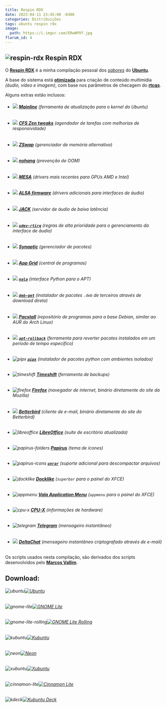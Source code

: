 ```yaml
---
title: Respin RDX
date: 2023-04-11 23:45:00 -0300
categories: Distribuições
tags: ubuntu respin rdx
image:
  path: https://i.imgur.com/ERwWPOf.jpg
flarum_id: 4
---
```


## ![respin-rdx](https://raw.githubusercontent.com/PapirusDevelopmentTeam/papirus-icon-theme/master/Papirus/22x22/apps/ubuntu-tweak.svg) Respin RDX

O [**Respin RDX**](https://github.com/rauldipeas/respin-rdx) é a minha compilação pessoal dos [_sabores_](https://ubuntu.com/desktop/flavours) do [**Ubuntu**](https://ubuntu.com).

A base do sistema está [**otimizada**](https://github.com/rauldipeas/respin-rdx/blob/main/scripts/enhancements/rtcqs.sh) para criação de conteúdo multimídia *(áudio, vídeo e imagem)*, com base nos parâmetros de checagem do [**rtcqs**](https://codeberg.org/rtcqs/rtcqs).

Alguns extras estão inclusos:

* ###### ![](https://raw.githubusercontent.com/PapirusDevelopmentTeam/papirus-icon-theme/master/Papirus/22x22/apps/mintsources-ppa.svg) [**Mainline**](https://github.com/cappelikan/mainline) (ferramenta de atualização para o kernel do Ubuntu)
* ###### ![](https://raw.githubusercontent.com/PapirusDevelopmentTeam/papirus-icon-theme/master/Papirus/22x22/devices/cpu.svg) [**CFS Zen tweaks**](https://github.com/igo95862/cfs-zen-tweaks) (agendador de tarefas com melhorias de responsividade)
* ###### ![](https://raw.githubusercontent.com/PapirusDevelopmentTeam/papirus-icon-theme/master/Papirus/22x22/devices/media-memory.svg) [**ZSwap**](https://pt.wikipedia.org/wiki/Zswap) (gerenciador de memória alternativo)
* ###### ![](https://raw.githubusercontent.com/PapirusDevelopmentTeam/papirus-icon-theme/master/Papirus/22x22/apps/rsibreak.svg) [**nohang**](https://github.com/hakavlad/nohang) (prevenção de OOM)
* ###### ![](https://raw.githubusercontent.com/PapirusDevelopmentTeam/papirus-icon-theme/master/Papirus/22x22/apps/GPU_Viewer.svg)  [**MESA**](https://launchpad.net/~kisak/+archive/ubuntu/kisak-mesa) (drivers mais recentes para GPUs AMD e Intel)
* ###### ![](https://raw.githubusercontent.com/PapirusDevelopmentTeam/papirus-icon-theme/master/Papirus/22x22/apps/mx-select-sound.svg) [**ALSA firmware**](http://ppa.launchpad.net/kxstudio-debian/libs/ubuntu/pool/main/a/alsa-firmware) (drivers adicionais para interfaces de áudio)
* ###### ![](https://raw.githubusercontent.com/PapirusDevelopmentTeam/papirus-icon-theme/master/Papirus/22x22/apps/qjackctl.svg) [**JACK**](https://launchpad.net/~ubuntustudio-ppa/+archive/ubuntu/backports) (servidor de áudio de baixa latência)
* ###### ![](https://raw.githubusercontent.com/PapirusDevelopmentTeam/papirus-icon-theme/master/Papirus/22x22/devices/audio-card.svg) [**`udev-rtirq`**](https://github.com/jhernberg/udev-rtirq) (regras de alta prioridade para o gerenciamento da interface de áudio)
* ###### ![](https://raw.githubusercontent.com/PapirusDevelopmentTeam/papirus-icon-theme/master/Papirus/22x22/apps/synaptic.svg) [**Synaptic**](https://savannah.nongnu.org/projects/synaptic) (gerenciador de pacotes)
* ###### ![](https://raw.githubusercontent.com/PapirusDevelopmentTeam/papirus-icon-theme/master/Papirus/22x22/apps/system-software-install.svg) [**App Grid**](https://www.appgrid.org) (central de programas)
* ###### ![](https://raw.githubusercontent.com/PapirusDevelopmentTeam/papirus-icon-theme/master/Papirus/22x22/apps/cats-are-liquid.svg) [**`nala`**](https://gitlab.com/volian/nala) (interface Python para o APT)
* ###### ![](https://raw.githubusercontent.com/PapirusDevelopmentTeam/papirus-icon-theme/master/Papirus/22x22/apps/distributor-logo-debian.svg) [**`deb-get`**](https://github.com/wimpysworld/deb-get) (instalador de pacotes `.deb` de terceiros através de download direto)
* ###### ![](https://raw.githubusercontent.com/PapirusDevelopmentTeam/papirus-icon-theme/master/Papirus/22x22/mimetypes/text-x-pkgbuild.svg) [**Pacstall**](https://pacstall.dev) (repositório de programas para a base Debian, similar ao AUR do Arch Linux)
* ###### ![](https://raw.githubusercontent.com/PapirusDevelopmentTeam/papirus-icon-theme/master/Papirus/22x22/apps/cronopete_preferences.svg) [**`apt-rollback`**](https://launchpad.net/apt-rollback) (ferramenta para reverter pacotes instalados em um período de tempo específico)
* ###### ![pipx](https://raw.githubusercontent.com/PapirusDevelopmentTeam/papirus-icon-theme/master/Papirus/22x22/apps/python.svg) [**`pipx`**](https://github.com/pypa/pipx) (instalador de pacotes python com ambientes isolados)
* ###### ![timeshift](https://raw.githubusercontent.com/PapirusDevelopmentTeam/papirus-icon-theme/master/Papirus/22x22/apps/timeshift.svg) [**Timeshift**](https://github.com/linuxmint/timeshift) (ferramenta de backups)
* ###### ![firefox](https://raw.githubusercontent.com/PapirusDevelopmentTeam/papirus-icon-theme/master/Papirus/22x22/apps/firefox.svg) [**Firefox**](https://support.mozilla.org/pt-BR/kb/instale-o-firefox-no-linux) (navegador de internet, binário diretamente do site da Mozilla)
* ###### ![](https://raw.githubusercontent.com/PapirusDevelopmentTeam/papirus-icon-theme/master/Papirus/22x22/apps/betterbird.svg) [**Betterbird**](https://www.betterbird.eu) (cliente de e-mail, binário diretamente do site do Betterbird)
* ###### ![libreoffice](https://raw.githubusercontent.com/PapirusDevelopmentTeam/papirus-icon-theme/master/Papirus/22x22/apps/libreoffice-main.svg) [**LibreOffice**](https://launchpad.net/~libreoffice/+archive/ubuntu/ppa) (suíte de escritório atualizada)
* ###### ![papirus-folders](https://raw.githubusercontent.com/PapirusDevelopmentTeam/papirus-icon-theme/master/Papirus/22x22/apps/papirus-folders-gui.svg) [**Papirus**](https://github.com/PapirusDevelopmentTeam) (tema de ícones)
* ###### ![papirus-icons](https://raw.githubusercontent.com/PapirusDevelopmentTeam/papirus-icon-theme/master/Papirus/22x22/apps/ark.svg) [**`unrar`**](https://github.com/pmachapman/unrar) (suporte adicional para descompactar arquivos)
* ###### ![docklike](https://raw.githubusercontent.com/PapirusDevelopmentTeam/papirus-icon-theme/master/Papirus/22x22/apps/preferences-system-windows.svg) [**Docklike**](https://github.com/nsz32/docklike-plugin) (`superbar` para o painel do XFCE)
* ###### ![appmenu](https://raw.githubusercontent.com/PapirusDevelopmentTeam/papirus-icon-theme/master/Papirus/22x22/apps/kmenuedit.svg) [**Vala Application Menu**](https://github.com/rilian-la-te/vala-panel-appmenu) (`appmenu` para o painel do XFCE)
* ###### ![cpu-x](https://raw.githubusercontent.com/PapirusDevelopmentTeam/papirus-icon-theme/master/Papirus/22x22/apps/cpu-x.svg) [**CPU-X**](https://thetumultuousunicornofdarkness.github.io/CPU-X) (informações de hardware)
* ###### ![telegram](https://raw.githubusercontent.com/PapirusDevelopmentTeam/papirus-icon-theme/master/Papirus/22x22/apps/telegram.svg) [**Telegram**](https://telegram.org) (mensageiro instantâneo)
* ###### ![](https://raw.githubusercontent.com/PapirusDevelopmentTeam/papirus-icon-theme/master/Papirus/22x22/apps/deltachat.svg) [**DeltaChat**](https://delta.chat) (mensageiro instantâneo criptografado através de e-mail)

Os scripts usados nesta compilação, são derivados dos scripts desenvolvidos pelo [**Marcos Vallim**](https://github.com/mvallim/live-custom-ubuntu-from-scratch).

## Download:
###### ![ubuntu](https://raw.githubusercontent.com/PapirusDevelopmentTeam/papirus-icon-theme/master/Papirus/48x48/apps/distributor-logo-ubuntu.svg "Ubuntu")[![](https://img.shields.io/github/actions/workflow/status/rauldipeas/respin-rdx/ubuntu-respin-rdx.yml?branch=main&label=Ubuntu%20Respin%20RDX&logo=GitHub&style=for-the-badge "Ubuntu")](https://nightly.link/rauldipeas/respin-rdx/workflows/ubuntu-respin-rdx/main/ubuntu-respin-rdx.zip)

###### ![gnome-lite](https://raw.githubusercontent.com/PapirusDevelopmentTeam/papirus-icon-theme/master/Papirus/48x48/apps/desktop-environment-gnome.svg "GNOME Lite")[![](https://img.shields.io/github/actions/workflow/status/rauldipeas/respin-rdx/ugl-respin-rdx.yml?branch=main&label=Ubuntu%20GNOME%20Lite%20Respin%20RDX&logo=GitHub&style=for-the-badge "GNOME Lite")](https://nightly.link/rauldipeas/respin-rdx/workflows/ugl-respin-rdx/main/ugl-respin-rdx.zip)

###### ![gnome-lite-rolling](https://raw.githubusercontent.com/PapirusDevelopmentTeam/papirus-icon-theme/master/Papirus/48x48/apps/applications-development.svg "GNOME Lite Rolling")[![](https://img.shields.io/github/actions/workflow/status/rauldipeas/respin-rdx/ugl-rolling-respin-rdx.yml?branch=main&label=Ubuntu%20GNOME%20Lite%20Rolling%20Respin%20RDX&logo=GitHub&style=for-the-badge "GNOME Lite Rolling")](https://nightly.link/rauldipeas/respin-rdx/workflows/ugl-rolling-respin-rdx/main/ugl-rolling-respin-rdx.zip)

###### ![kubuntu](https://raw.githubusercontent.com/PapirusDevelopmentTeam/papirus-icon-theme/master/Papirus/48x48/apps/distributor-logo-kubuntu.svg "Kubuntu")[![](https://img.shields.io/github/actions/workflow/status/rauldipeas/respin-rdx/kubuntu-respin-rdx.yml?branch=main&label=Kubuntu%20Respin%20RDX&logo=GitHub&style=for-the-badge "Kubuntu")](https://nightly.link/rauldipeas/respin-rdx/workflows/kubuntu-respin-rdx/main/kubuntu-respin-rdx.zip)

###### ![neon](https://raw.githubusercontent.com/PapirusDevelopmentTeam/papirus-icon-theme/master/Papirus/48x48/apps/distributor-logo-neon.svg "Neon")[![](https://img.shields.io/github/actions/workflow/status/rauldipeas/respin-rdx/neon-respin-rdx.yml?branch=main&label=Neon%20Respin%20RDX&logo=GitHub&style=for-the-badge "Neon")](https://nightly.link/rauldipeas/respin-rdx/workflows/neon-respin-rdx/main/neon-respin-rdx.zip)

###### ![xubuntu](https://raw.githubusercontent.com/PapirusDevelopmentTeam/papirus-icon-theme/master/Papirus/48x48/apps/desktop-environment-xfce.svg "Xubuntu")[![](https://img.shields.io/github/actions/workflow/status/rauldipeas/respin-rdx/xubuntu-respin-rdx.yml?branch=main&label=Xubuntu%20Respin%20RDX&logo=GitHub&style=for-the-badge "Xubuntu")](https://nightly.link/rauldipeas/respin-rdx/workflows/xubuntu-respin-rdx/main/xubuntu-respin-rdx.zip)

###### ![cinnamon-lite](https://raw.githubusercontent.com/PapirusDevelopmentTeam/papirus-icon-theme/master/Papirus/48x48/apps/preferences-desktop-theme.svg "Cinnamon Lite")[![](https://img.shields.io/github/actions/workflow/status/rauldipeas/respin-rdx/ucl-respin-rdx.yml?branch=main&label=Ubuntu%20Cinnamon%20Lite%20Respin%20RDX&logo=GitHub&style=for-the-badge "Cinnamon Lite")](https://nightly.link/rauldipeas/respin-rdx/workflows/ucl-respin-rdx/main/ucl-respin-rdx.zip)

###### ![kdeck](https://raw.githubusercontent.com/PapirusDevelopmentTeam/papirus-icon-theme/master/Papirus/48x48/apps/distributor-logo-steamos.svg "Kubuntu Deck")[![](https://img.shields.io/github/actions/workflow/status/rauldipeas/respin-rdx/kdeck-respin-rdx.yml?branch=main&label=Kubuntu%20Deck%20Respin%20RDX&logo=GitHub&style=for-the-badge "Kubuntu Deck")](https://nightly.link/rauldipeas/respin-rdx/workflows/kdeck-respin-rdx/main/kdeck-respin-rdx.zip)